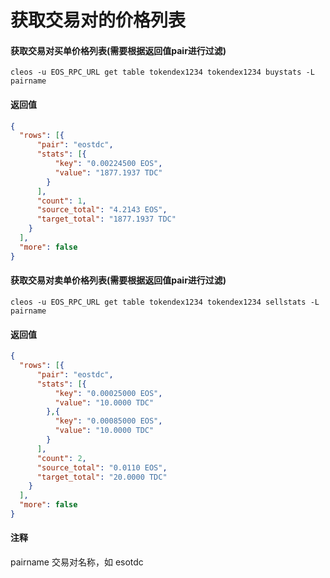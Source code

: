 # 获取交易对的价格列表

#### 获取交易对买单价格列表(需要根据返回值pair进行过滤)

```shell
cleos -u EOS_RPC_URL get table tokendex1234 tokendex1234 buystats -L pairname
```
#### 返回值
```json
{
  "rows": [{
      "pair": "eostdc",
      "stats": [{
          "key": "0.00224500 EOS",
          "value": "1877.1937 TDC"
        }
      ],
      "count": 1,
      "source_total": "4.2143 EOS",
      "target_total": "1877.1937 TDC"
    }
  ],
  "more": false
}
```

#### 获取交易对卖单价格列表(需要根据返回值pair进行过滤)

```shell
cleos -u EOS_RPC_URL get table tokendex1234 tokendex1234 sellstats -L pairname
```
#### 返回值
```json
{
  "rows": [{
      "pair": "eostdc",
      "stats": [{
          "key": "0.00025000 EOS",
          "value": "10.0000 TDC"
        },{
          "key": "0.00085000 EOS",
          "value": "10.0000 TDC"
        }
      ],
      "count": 2,
      "source_total": "0.0110 EOS",
      "target_total": "20.0000 TDC"
    }
  ],
  "more": false
}
```

#### 注释

pairname 交易对名称，如 esotdc
